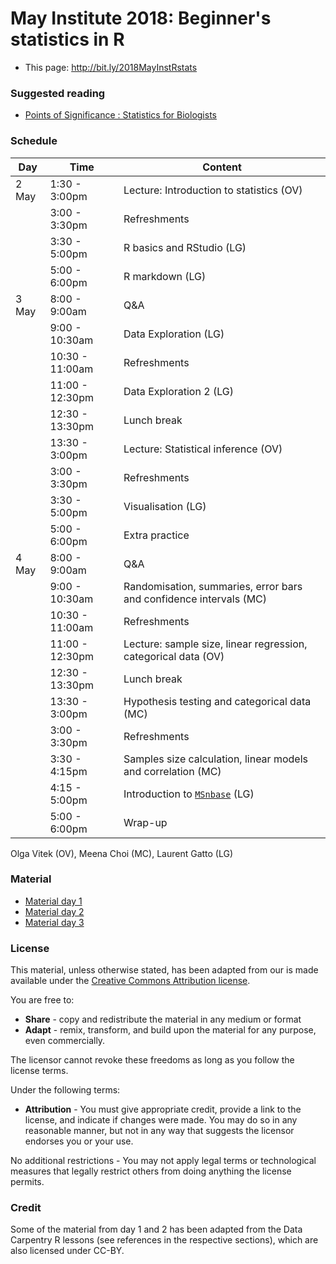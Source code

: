 # May Institute 2018: Beginner's statistics in R

* This page: http://bit.ly/2018MayInstRstats

### Suggested reading

* [Points of Significance : Statistics for Biologists](https://www.nature.com/collections/qghhqm/pointsofsignificance)

### Schedule


| Day     | Time          | Content             |
|---------|---------------|---------------------|
| 2 May   | 1:30 - 3:00pm | Lecture: Introduction to statistics (OV) |
|         | 3:00 - 3:30pm | Refreshments        |
|         | 3:30 - 5:00pm | R basics and RStudio (LG)|
|         | 5:00 - 6:00pm | R markdown (LG)          |
| 3 May   | 8:00 - 9:00am | Q&A                 |
|         | 9:00 - 10:30am| Data Exploration (LG)|
|         | 10:30 - 11:00am| Refreshments       |
|         | 11:00 - 12:30pm| Data Exploration 2 (LG) |
|         | 12:30 - 13:30pm| Lunch break        |
|         | 13:30 - 3:00pm | Lecture: Statistical inference (OV) |
|         | 3:00 - 3:30pm  | Refreshments       |
|         | 3:30 - 5:00pm  | Visualisation (LG) |
|         | 5:00 - 6:00pm  | Extra practice     |
| 4 May   | 8:00 - 9:00am | Q&A                 |
|         | 9:00 - 10:30am| Randomisation, summaries, error bars and confidence intervals (MC) |
|         | 10:30 - 11:00am| Refreshments       |
|         | 11:00 - 12:30pm| Lecture: sample size, linear regression, categorical data (OV)
|         | 12:30 - 13:30pm| Lunch break        |
|         | 13:30 - 3:00pm | Hypothesis testing and categorical data (MC) |
|         | 3:00 - 3:30pm  | Refreshments       |
|         | 3:30 - 4:15pm  | Samples size calculation, linear models and correlation (MC) |
|         | 4:15 - 5:00pm  | Introduction to [`MSnbase`](https://bioconductor.org/packages/release/bioc/html/MSnbase.html) (LG) |
|         | 5:00 - 6:00pm  | Wrap-up            |


Olga Vitek (OV), Meena Choi (MC), Laurent Gatto (LG)

### Material

- [Material day 1](https://rawgit.com/MayInstitute/MayInstitute2018/master/Program3_IntroR/01-rstats.html)
- [Material day 2](https://rawgit.com/MayInstitute/MayInstitute2018/master/Program3_IntroR/02-rstats.html)
- [Material day 3](https://rawgit.com/MayInstitute/MayInstitute2018/master/Program3_IntroR/03-rstats.html)



### License


This material, unless otherwise stated, has been adapted from our is
made available under the
[Creative Commons Attribution license](https://creativecommons.org/licenses/by/4.0/).

You are free to:

* **Share** - copy and redistribute the material in any medium or format
* **Adapt** - remix, transform, and build upon the material for any
  purpose, even commercially.

The licensor cannot revoke these freedoms as long as you follow the license terms.

Under the following terms:

* **Attribution** - You must give appropriate credit, provide a link
  to the license, and indicate if changes were made. You may do so in
  any reasonable manner, but not in any way that suggests the licensor
  endorses you or your use.

No additional restrictions - You may not apply legal terms or
technological measures that legally restrict others from doing
anything the license permits.

### Credit

Some of the material from day 1 and 2 has been adapted from the Data
Carpentry R lessons (see references in the respective sections), which
are also licensed under CC-BY.

